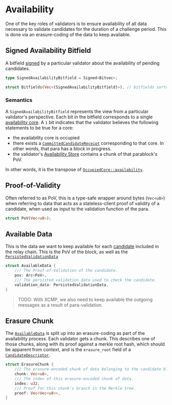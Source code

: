 # Availability

One of the key roles of validators is to ensure availability of all data necessary to validate
candidates for the duration of a challenge period. This is done via an erasure-coding of the data to keep available.

## Signed Availability Bitfield

A bitfield [signed](backing.md#signed-wrapper) by a particular validator about the availability of pending candidates.


```rust
type SignedAvailabilityBitfield = Signed<Bitvec>;

struct Bitfields(Vec<(SignedAvailabilityBitfield)>), // bitfields sorted by validator index, ascending
```

### Semantics

A `SignedAvailabilityBitfield` represents the view from a particular validator's perspective. Each bit in the bitfield corresponds to a single [availability core](../runtime-api/availability-cores.md). A `1` bit indicates that the validator believes the following statements to be true for a core:

- the availability core is occupied
- there exists a [`CommittedCandidateReceipt`](candidate.html#committed-candidate-receipt) corresponding to that core. In other words, that para has a block in progress.
- the validator's [Availability Store](../node/utility/availability-store.md) contains a chunk of that parablock's PoV.

In other words, it is the transpose of [`OccupiedCore::availability`](../runtime-api/availability-cores.md).

## Proof-of-Validity

Often referred to as PoV, this is a type-safe wrapper around bytes (`Vec<u8>`) when referring to data that acts as a stateless-client proof of validity of a candidate, when used as input to the validation function of the para.

```rust
struct PoV(Vec<u8>);
```


## Available Data

This is the data we want to keep available for each [candidate](candidate.md) included in the relay chain. This is the PoV of the block, as well as the [`PersistedValidationData`](candidate.md#persistedvalidationdata)

```rust
struct AvailableData {
    /// The Proof-of-Validation of the candidate.
    pov: Arc<PoV>,
    /// The persisted validation data used to check the candidate.
    validation_data: PersistedValidationData,
}
```

> TODO: With XCMP, we also need to keep available the outgoing messages as a result of para-validation.

## Erasure Chunk

The [`AvailableData`](#availabledata) is split up into an erasure-coding as part of the availability process. Each validator gets a chunk. This describes one of those chunks, along with its proof against a merkle root hash, which should be apparent from context, and is the `erasure_root` field of a [`CandidateDescriptor`](candidate.md#candidatedescriptor).


```rust
struct ErasureChunk {
    /// The erasure-encoded chunk of data belonging to the candidate block.
    chunk: Vec<u8>,
    /// The index of this erasure-encoded chunk of data.
    index: u32,
    /// Proof for this chunk's branch in the Merkle tree.
    proof: Vec<Vec<u8>>,
}
```

